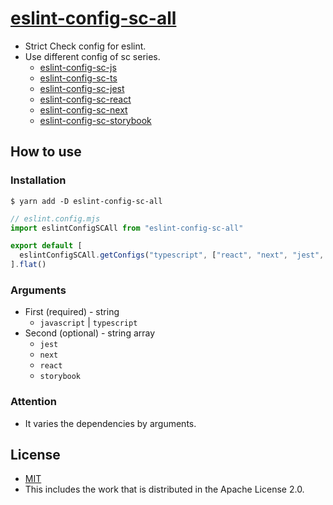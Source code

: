 # [eslint-config-sc-all](https://strict-check-series.pages.dev/packages/eslint-config-sc-all)
- Strict Check config for eslint.
- Use different config of sc series.
  - [eslint-config-sc-js](https://www.npmjs.com/package/eslint-config-sc-js)
  - [eslint-config-sc-ts](https://www.npmjs.com/package/eslint-config-sc-ts)
  - [eslint-config-sc-jest](https://www.npmjs.com/package/eslint-config-sc-jest)
  - [eslint-config-sc-react](https://www.npmjs.com/package/eslint-config-sc-react)
  - [eslint-config-sc-next](https://www.npmjs.com/package/eslint-config-sc-next)
  - [eslint-config-sc-storybook](https://www.npmjs.com/package/eslint-config-sc-storybook)

## How to use
### Installation

```shell
$ yarn add -D eslint-config-sc-all
```

```javascript
// eslint.config.mjs
import eslintConfigSCAll from "eslint-config-sc-all"

export default [
  eslintConfigSCAll.getConfigs("typescript", ["react", "next", "jest", "storybook"]),
].flat()

```

### Arguments
- First (required) - string
  - `javascript` | `typescript`
- Second (optional) - string array
  - `jest`
  - `next`
  - `react`
  - `storybook`

### Attention
- It varies the dependencies by arguments.

## License
- [MIT](LICENSE)
- This includes the work that is distributed in the Apache License 2.0.
